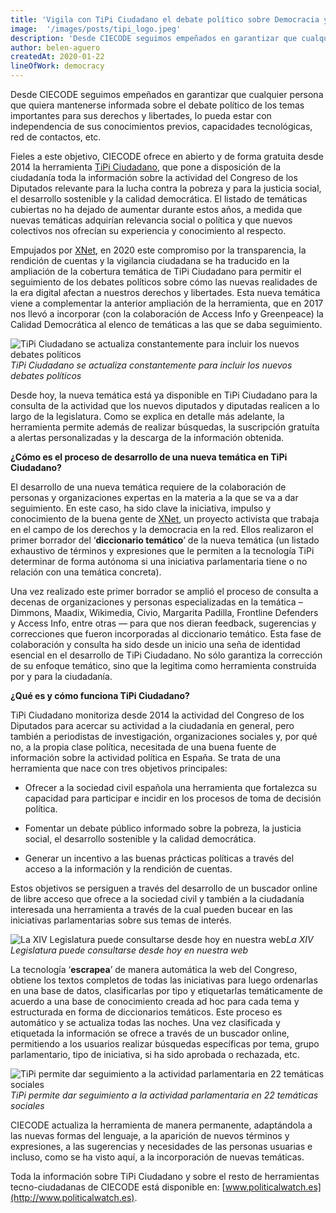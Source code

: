 ```yaml
---
title: 'Vigila con TiPi Ciudadano el debate político sobre Democracia y Derechos en la era digital'
image:  '/images/posts/tipi_logo.jpeg'
description: 'Desde CIECODE seguimos empeñados en garantizar que cualquier persona que quiera mantenerse informada sobre el debate político de los temas importantes para sus derechos y libertades...'
author: belen-aguero
createdAt: 2020-01-22
lineOfWork: democracy
---
```



Desde CIECODE seguimos empeñados en garantizar que cualquier persona que quiera mantenerse informada sobre el debate político de los temas importantes para sus derechos y libertades, lo pueda estar con independencia de sus conocimientos previos, capacidades tecnológicas, red de contactos, etc.

Fieles a este objetivo, CIECODE ofrece en abierto y de forma gratuita desde 2014 la herramienta [TiPi Ciudadano](http://www.tipiciudadano.es), que pone a disposición de la ciudadanía toda la información sobre la actividad del Congreso de los Diputados relevante para la lucha contra la pobreza y para la justicia social, el desarrollo sostenible y la calidad democrática. El listado de temáticas cubiertas no ha dejado de aumentar durante estos años, a medida que nuevas temáticas adquirían relevancia social o política y que nuevos colectivos nos ofrecían su experiencia y conocimiento al respecto.

Empujados por [XNet](https://xnet-x.net/), en 2020 este compromiso por la transparencia, la rendición de cuentas y la vigilancia ciudadana se ha traducido en la ampliación de la cobertura temática de TiPi Ciudadano para permitir el seguimiento de los debates políticos sobre cómo las nuevas realidades de la era digital afectan a nuestros derechos y libertades. Esta nueva temática viene a complementar la anterior ampliación de la herramienta, que en 2017 nos llevó a incorporar (con la colaboración de Access Info y Greenpeace) la Calidad Democrática al elenco de temáticas a las que se daba seguimiento.

![TiPi Ciudadano se actualiza constantemente para incluir los nuevos debates políticos](/images/posts/tipi-banner.png)*TiPi Ciudadano se actualiza constantemente para incluir los nuevos debates políticos*

Desde hoy, la nueva temática está ya disponible en TiPi Ciudadano para la consulta de la actividad que los nuevos diputados y diputadas realicen a lo largo de la legislatura. Como se explica en detalle más adelante, la herramienta permite además de realizar búsquedas, la suscripción gratuíta a alertas personalizadas y la descarga de la información obtenida.

**¿Cómo es el proceso de desarrollo de una nueva temática en TiPi Ciudadano?**

El desarrollo de una nueva temática requiere de la colaboración de personas y organizaciones expertas en la materia a la que se va a dar seguimiento. En este caso, ha sido clave la iniciativa, impulso y conocimiento de la buena gente de [XNet](https://xnet-x.net/), un proyecto activista que trabaja en el campo de los derechos y la democracia en la red. Ellos realizaron el primer borrador del ‘**diccionario temático**’ de la nueva temática (un listado exhaustivo de términos y expresiones que le permiten a la tecnología TiPi determinar de forma autónoma si una iniciativa parlamentaria tiene o no relación con una temática concreta).

Una vez realizado este primer borrador se amplió el proceso de consulta a decenas de organizaciones y personas especializadas en la temática –Dimmons, Maadix, Wikimedia, Civio, Margarita Padilla, Frontline Defenders y Access Info, entre otras — para que nos dieran feedback, sugerencias y correcciones que fueron incorporadas al diccionario temático. Esta fase de colaboración y consulta ha sido desde un inicio una seña de identidad esencial en el desarrollo de TiPi Ciudadano. No sólo garantiza la corrección de su enfoque temático, sino que la legitima como herramienta construida por y para la ciudadanía.

**¿Qué es y cómo funciona TiPi Ciudadano?**

TiPi Ciudadano monitoriza desde 2014 la actividad del Congreso de los Diputados para acercar su actividad a la ciudadanía en general, pero también a periodistas de investigación, organizaciones sociales y, por qué no, a la propia clase política, necesitada de una buena fuente de información sobre la actividad política en España. Se trata de una herramienta que nace con tres objetivos principales:

* Ofrecer a la sociedad civil española una herramienta que fortalezca su capacidad para participar e incidir en los procesos de toma de decisión política.

* Fomentar un debate público informado sobre la pobreza, la justicia social, el desarrollo sostenible y la calidad democrática.

* Generar un incentivo a las buenas prácticas políticas a través del acceso a la información y la rendición de cuentas.

Estos objetivos se persiguen a través del desarrollo de un buscador online de libre acceso que ofrece a la sociedad civil y también a la ciudadanía interesada una herramienta a través de la cual pueden bucear en las iniciativas parlamentarias sobre sus temas de interés.

![La XIV Legislatura puede consultarse desde hoy en nuestra web](/images/posts/tipigif.gif)*La XIV Legislatura puede consultarse desde hoy en nuestra web*

La tecnología ‘**escrapea**’ de manera automática la web del Congreso, obtiene los textos completos de todas las iniciativas para luego ordenarlas en una base de datos, clasificarlas por tipo y etiquetarlas temáticamente de acuerdo a una base de conocimiento creada ad hoc para cada tema y estructurada en forma de diccionarios temáticos. Este proceso es automático y se actualiza todas las noches. Una vez clasificada y etiquetada la información se ofrece a través de un buscador online, permitiendo a los usuarios realizar búsquedas específicas por tema, grupo parlamentario, tipo de iniciativa, si ha sido aprobada o rechazada, etc.

![TiPi permite dar seguimiento a la actividad parlamentaria en 22 temáticas sociales](/images/posts/tipi_process.png)*TiPi permite dar seguimiento a la actividad parlamentaria en 22 temáticas sociales*

CIECODE actualiza la herramienta de manera permanente, adaptándola a las nuevas formas del lenguaje, a la aparición de nuevos términos y expresiones, a las sugerencias y necesidades de las personas usuarias e incluso, como se ha visto aquí, a la incorporación de nuevas temáticas.

Toda la información sobre TiPi Ciudadano y sobre el resto de herramientas tecno-ciudadanas de CIECODE está disponible en: [www.politicalwatch.es](http://www.politicalwatch.es).
